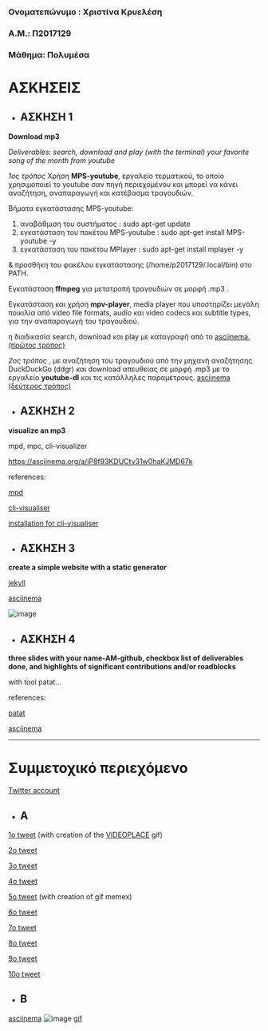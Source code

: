 
### Ονοματεπώνυμο : Χριστίνα Κρυελέση 
### Α.Μ.: Π2017129
### Μάθημα: Πολυμέσα

# ΑΣΚΗΣΕΙΣ

* ## ΑΣΚΗΣΗ 1
**Download mp3**

*Deliverables: search, download and play (with the terminal) your favorite song of the month from youtube*

_1ος τρόπος_  Χρήση **MPS-youtube**, εργαλείο τερματικού, το οποίο χρησιμοποιεί το youtube σαν πηγή περιεχομένου και μπορεί να κάνει αναζήτηση, αναπαραγωγή και κατέβασμα τραγουδιών.
 
 
Βήματα εγκατάστασης MPS-youtube:
  1. αναβάθμιση του συστήματος :
 sudo apt-get update 
  2. εγκατάσταση του πακέτου MPS-youtube :
 sudo apt-get install MPS-youtube -y
  3. εγκατάσταση του πακέτου MPlayer :
 sudo apt-get install mplayer -y
 
 & προσθήκη του φακέλου εγκατάστασης (/home/p2017129/.local/bin) στο PATH.
 
Εγκατάσταση **ffmpeg**  για μετατροπή τραγουδιών σε μορφή .mp3 .


Εγκατάσταση και χρήση **mpv-player**, media player που υποστηρίζει μεγάλη ποικιλία από video file formats, audio και video codecs και subtitle types, για την αναπαραγωγή του τραγουδιού.

η διαδικασία search, download και play με καταγραφή από το [asciinema. (πρώτος τρόπος)](https://asciinema.org/a/807xgMVNXHJ5q566LV235VMUm)


_2ος τρόπος_  , με αναζήτηση του τραγουδιού από την μηχανή αναζήτησης DuckDuckGo (ddgr) και download απευθείας σε μορφή .mp3 με το εργαλείο **youtube-dl** και τις κατάλληλες παραμέτρους.
[asciinema (δεύτερος τρόπος)](https://asciinema.org/a/noN5geRkpXvZ2l2SZSKs0brCT)



* ## ΑΣΚΗΣΗ 2

**visualize an mp3**

mpd, mpc, cli-visualizer


https://asciinema.org/a/iP8f93KDUCty31w0haKJMD67k

references:

[mpd](https://wiki.archlinux.org/index.php/Music_Player_Daemon)

[cli-visualiser](https://github.com/dpayne/cli-visualizer#usage)

[installation for cli-visualiser](https://www.linuxlinks.com/cli-visualizer-command-line-visualizer-mpd-alsa-pulseaudio/)


* ## ΑΣΚΗΣΗ 3

**create a simple website with a static generator**

[jekyll](https://jekyllrb.com/)

[asciinema](https://asciinema.org/a/rEoDgoUj0pHtIpD73jfIo1EZl)

![image](https://github.com/chrikri/mm/blob/2017129/projects/2017129/Screenshot.png)
* ## ΑΣΚΗΣΗ 4

**three slides with your name-AM-github, checkbox list of deliverables done, and highlights of significant contributions and/or roadblocks**

with tool patat...

references:

[patat](https://github.com/jaspervdj/patat#running)

[asciinema](https://asciinema.org/a/oTHSTUOQLnQLTx1zLrTCVqBBV)

_________________________________________________________________________________________________________________________________

# Συμμετοχικό περιεχόμενο

[Twitter account](https://twitter.com/Christiana_Kr)

* ## Α
[1ο tweet](https://twitter.com/Christiana_Kr/status/1216500036391096320) (with creation of the [VIDEOPLACE](https://gph.is/g/4VxkKxP) gif)

[2ο tweet](https://twitter.com/Christiana_Kr/status/1192593161513840641)

[3ο tweet](https://twitter.com/Christiana_Kr/status/1193628815123271683)

[4ο tweet](https://twitter.com/Christiana_Kr/status/1193634239180353536)

[5ο tweet](https://twitter.com/Christiana_Kr/status/1193639859275079680) (with creation of gif memex)

[6ο tweet](https://twitter.com/Christiana_Kr/status/1193644214871117831)

[7ο tweet](https://twitter.com/Christiana_Kr/status/1193658457720840193)

[8ο tweet](https://twitter.com/Christiana_Kr/status/1193661775650136066)

[9ο tweet](https://twitter.com/Christiana_Kr/status/1193824462103367681)

[10ο tweet](https://twitter.com/Christiana_Kr/status/1193861613830496258)


* ## Β

[asciinema](https://asciinema.org/a/iReEeJGsKy7FGsBIRVP75PKjL)
![image](https://github.com/chrikri/mm/blob/2017129/projects/2017129/Screenshot1.png)
[gif](https://giphy.com/gifs/Sr2BXEjkslcI0gJ0jl)
